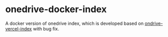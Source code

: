 # onedrive-docker-index

A docker version of onedrive index, which is developed based on [ondrive-vercel-index](https://github.com/spencerwooo/onedrive-vercel-index) with bug fix.



